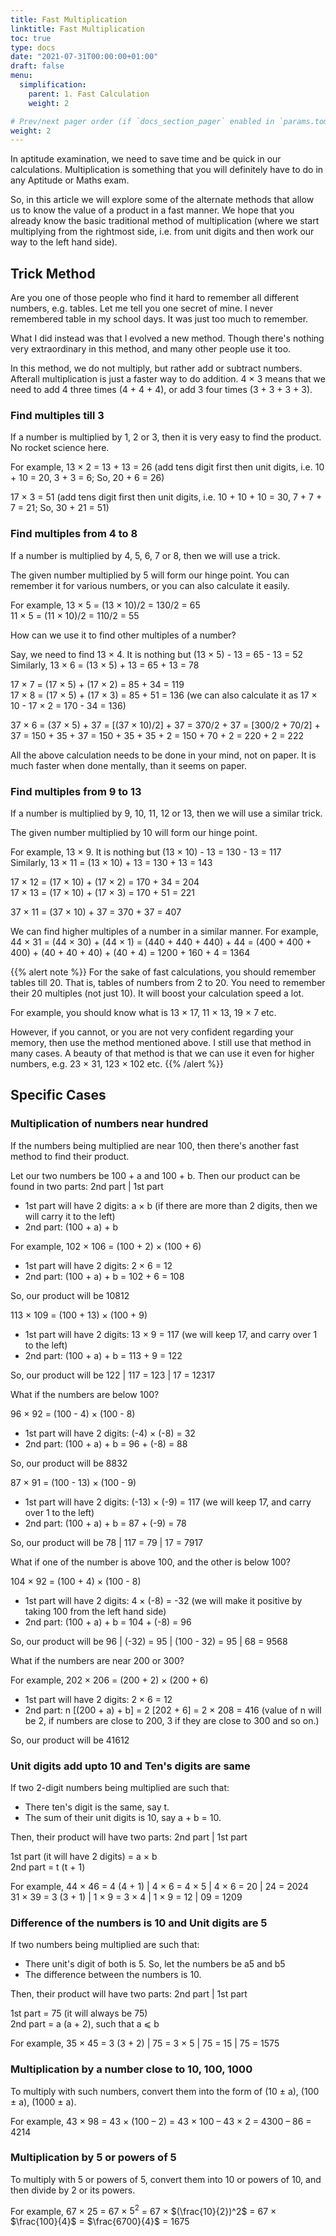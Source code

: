 ```yaml
---
title: Fast Multiplication
linktitle: Fast Multiplication 
toc: true
type: docs
date: "2021-07-31T00:00:00+01:00"
draft: false
menu:
  simplification:
    parent: 1. Fast Calculation
    weight: 2

# Prev/next pager order (if `docs_section_pager` enabled in `params.toml`)
weight: 2
---
```


In aptitude examination, we need to save time and be quick in our calculations. Multiplication is something that you will definitely have to do in any Aptitude or Maths exam. 

So, in this article we will explore some of the alternate methods that allow us to know the value of a product in a fast manner. We hope that you already know the basic traditional method of multiplication (where we start multiplying from the rightmost side, i.e. from unit digits and then work our way to the left hand side). 

## Trick Method

Are you one of those people who find it hard to remember all different numbers, e.g. tables. Let me tell you one secret of mine. I never remembered table in my school days. It was just too much to remember. 

What I did instead was that I evolved a new method. Though there's nothing very extraordinary in this method, and many other people use it too. 

In this method, we do not multiply, but rather add or subtract numbers. Afterall multiplication is just a faster way to do addition. 4 × 3 means that we need to add 4 three times (4 + 4 + 4), or add 3 four times (3 + 3 + 3 + 3). 

### Find multiples till 3

If a number is multiplied by 1, 2 or 3, then it is very easy to find the product. No rocket science here.

For example, 13 × 2 = 13 + 13 = 26 (add tens digit first then unit digits, i.e. 10 + 10 = 20, 3 + 3 = 6; So, 20 + 6 = 26)

17 × 3 = 51 (add tens digit first then unit digits, i.e. 10 + 10 + 10 = 30, 7 + 7 + 7 = 21; So, 30 + 21 = 51)

### Find multiples from 4 to 8

If a number is multiplied by 4, 5, 6, 7 or 8, then we will use a trick. 

The given number multiplied by 5 will form our hinge point. You can remember it for various numbers, or you can also calculate it easily. 

For example, 13 × 5 = (13 × 10)/2 = 130/2 = 65 <br>
11 × 5 = (11 × 10)/2 = 110/2 = 55

How can we use it to find other multiples of a number? 

Say, we need to find 13 × 4. It is nothing but (13 × 5) - 13 = 65 - 13 = 52 <br>
Similarly, 13 × 6 = (13 × 5) + 13 = 65 + 13 = 78

17 × 7 = (17 × 5) + (17 × 2) = 85 + 34 = 119 <br>
17 × 8 = (17 × 5) + (17 × 3) = 85 + 51 = 136  (we can also calculate it as 17 × 10 - 17 × 2 = 170 - 34 = 136)

37 × 6 = (37 × 5) + 37 = [(37 × 10)/2] + 37 = 370/2 + 37 = [300/2 + 70/2] + 37 = 150 + 35 + 37 = 150 + 35 + 35 + 2 = 150 + 70 + 2 = 220 + 2 = 222

All the above calculation needs to be done in your mind, not on paper. It is much faster when done mentally, than it seems on paper. 

### Find multiples from 9 to 13

If a number is multiplied by 9, 10, 11, 12 or 13, then we will use a similar trick. 

The given number multiplied by 10 will form our hinge point.  

For example, 13 × 9. It is nothing but (13 × 10) - 13 = 130 - 13 = 117 <br>
Similarly, 13 × 11 = (13 × 10) + 13 = 130 + 13 = 143

17 × 12 = (17 × 10) + (17 × 2) = 170 + 34 = 204 <br>
17 × 13 = (17 × 10) + (17 × 3) = 170 + 51 = 221  

37 × 11 = (37 × 10) + 37 = 370 + 37 = 407

We can find higher multiples of a number in a similar manner. For example, 44 × 31 = (44 × 30) + (44 × 1) = (440 + 440 + 440) + 44 = (400 + 400 + 400) + (40 + 40 + 40) + (40 + 4) = 1200 + 160 + 4 = 1364

{{% alert note %}}
For the sake of fast calculations, you should remember tables till 20. That is, tables of numbers from 2 to 20. You need to remember their 20 multiples (not just 10). It will boost your calculation speed a lot. 

For example, you should know what is 13 × 17, 11 × 13, 19 × 7 etc. 

However, if you cannot, or you are not very confident regarding your memory, then use the method mentioned above. I still use that method in many cases. A beauty of that method is that we can use it even for higher numbers, e.g. 23 × 31, 123 × 102 etc. 
{{% /alert %}}


## Specific Cases

### Multiplication of numbers near hundred

If the numbers being multiplied are near 100, then there's another fast method to find their product. 

Let our two numbers be 100 + a and 100 + b. Then our product can be found in two parts: 2nd part | 1st part
* 1st part will have 2 digits: a × b (if there are more than 2 digits, then we will carry it to the left)
* 2nd part: (100 + a) + b

For example, 102 × 106 = (100 + 2) × (100 + 6) 
* 1st part will have 2 digits: 2 × 6 = 12
* 2nd part: (100 + a) + b = 102 + 6 = 108 

So, our product will be 10812

113 × 109 = (100 + 13) × (100 + 9) 
* 1st part will have 2 digits: 13 × 9 = 117 (we will keep 17, and carry over 1 to the left)
* 2nd part: (100 + a) + b = 113 + 9 = 122 

So, our product will be 122 | 117 = 123 | 17 = 12317

What if the numbers are below 100? 

96 × 92 = (100 - 4) × (100 - 8) 
* 1st part will have 2 digits: (-4) × (-8) = 32
* 2nd part: (100 + a) + b = 96 + (-8) = 88 

So, our product will be 8832

87 × 91 = (100 - 13) × (100 - 9) 
* 1st part will have 2 digits: (-13) × (-9) = 117 (we will keep 17, and carry over 1 to the left)
* 2nd part: (100 + a) + b = 87 + (-9) = 78 

So, our product will be 78 | 117 = 79 | 17 = 7917

What if one of the number is above 100, and the other is below 100? 

104 × 92 = (100 + 4) × (100 - 8) 
* 1st part will have 2 digits: 4 × (-8) = -32 (we will make it positive by taking 100 from the left hand side)
* 2nd part: (100 + a) + b = 104 + (-8) = 96 

So, our product will be 96 | (-32) = 95 | (100 - 32) = 95 | 68 = 9568

What if the numbers are near 200 or 300? 

For example, 202 × 206 = (200 + 2) × (200 + 6) 
* 1st part will have 2 digits: 2 × 6 = 12
* 2nd part: n [(200 + a) + b] = 2 [202 + 6] = 2 × 208 = 416 (value of n will be 2, if numbers are close to 200, 3 if they are close to 300 and so on.) 

So, our product will be 41612


### Unit digits add upto 10 and Ten's digits are same 

If two 2-digit numbers being multiplied are such that:
* There ten's digit is the same, say t.
* The sum of their unit digits is 10, say a + b = 10. 

Then, their product will have two parts: 2nd part | 1st part

1st part (it will have 2 digits) = a × b <br>
2nd part = t (t + 1)

For example, 44 × 46 = 4 (4 + 1) | 4 × 6 = 4 × 5 | 4 × 6 = 20 | 24 = 2024 <br>
31 × 39 = 3 (3 + 1) | 1 × 9 = 3 × 4 | 1 × 9 = 12 | 09 = 1209


### Difference of the numbers is 10 and Unit digits are 5 

If two numbers being multiplied are such that:
* There unit's digit of both is 5. So, let the numbers be a5 and b5 
* The difference between the numbers is 10. 

Then, their product will have two parts: 2nd part | 1st part

1st part = 75 (it will always be 75) <br>
2nd part = a (a + 2), such that a ⩽ b

For example, 35 × 45 = 3 (3 + 2) | 75 = 3 × 5 | 75 = 15 | 75 = 1575


### Multiplication by a number close to 10, 100, 1000 

To multiply with such numbers, convert them into the form of (10 ± a), (100 ± a), (1000 ± a). 

For example, 43 × 98 = 43 × (100 – 2) = 43 × 100 – 43 × 2 = 4300 – 86 = 4214

### Multiplication by 5 or powers of 5

To multiply with 5 or powers of 5, convert them into 10 or powers of 10, and then divide by 2 or its powers. 

For example, 67 × 25 = 67 × $5^2$ = 67 × $(\frac{10}{2})^2$ = 67 × $\frac{100}{4}$ = $\frac{6700}{4}$ = 1675

